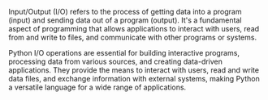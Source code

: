 Input/Output (I/O) refers to the process of getting data into a program (input) and sending data out of a program (output). It's a fundamental aspect of programming that allows applications to interact with users, read from and write to files, and communicate with other programs or systems.

Python I/O operations are essential for building interactive programs, processing data from various sources, and creating data-driven applications. They provide the means to interact with users, read and write data files, and exchange information with external systems, making Python a versatile language for a wide range of applications.
